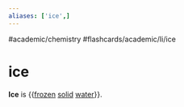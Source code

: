```yaml
---
aliases: ['ice',]
---
```


#academic/chemistry #flashcards/academic/Ii/ice

# ice

__Ice__ is {{[frozen](freezing.md) [solid](solid.md) [water](water.md)}}. <!--SR:!2023-04-05,3,250-->

